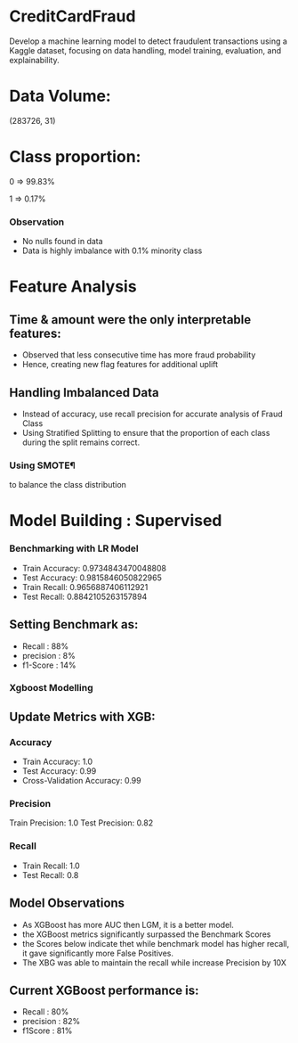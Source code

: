 # CreditCardFraud
Develop a machine learning model to detect fraudulent transactions using a Kaggle dataset, focusing on data handling, model training, evaluation, and explainability. 

# Data Volume:

(283726, 31)

# Class	proportion:

0  => 99.83%

1  => 0.17%

### Observation
- No nulls found in data
- Data is highly imbalance with 0.1% minority class

# Feature Analysis

## Time & amount were the only interpretable features:
- Observed that less consecutive time has more fraud probability
- Hence, creating new flag features for additional uplift


## Handling Imbalanced Data
- Instead of accuracy, use recall precision for accurate analysis of Fraud Class
- Using Stratified Splitting to ensure that the proportion of each class during the split remains correct.

### Using SMOTE¶
to balance the class distribution

# Model Building :  Supervised

### Benchmarking with LR Model
- Train Accuracy: 0.9734843470048808
- Test Accuracy: 0.9815846050822965
- Train Recall: 0.9656887406112921
- Test Recall: 0.8842105263157894

## Setting Benchmark as:
- Recall : 88%
- precision : 8%
- f1-Score : 14%

### Xgboost Modelling

## Update Metrics with XGB:

### Accuracy
- Train Accuracy: 1.0
- Test Accuracy: 0.99
- Cross-Validation Accuracy: 0.99

### Precision
Train Precision: 1.0
Test Precision: 0.82

### Recall
- Train Recall: 1.0
- Test Recall: 0.8

## Model Observations
- As XGBoost has more AUC then LGM, it is a better model.
- the XGBoost metrics significantly surpassed the Benchmark Scores
- the Scores below indicate thet while benchmark model has higher recall, it gave significantly more False Positives.
- The XBG was able to maintain the recall while increase Precision by 10X

## Current XGBoost performance is:
- Recall : 80%
- precision : 82%
- f1Score : 81%


